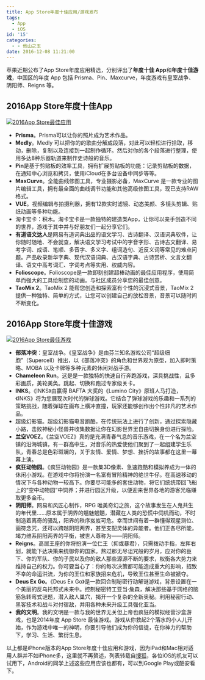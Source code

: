 ```yaml
---
title: App Store年度十佳应用/游戏发布
tags:
  - App
  - iOS
id: '15'
categories:
  - - 他山之玉
date: 2016-12-08 11:21:00
---
```


苹果近期公布了App Store年度应用精选，分别评出了**年度十佳 App**和**年度十佳游戏**，中国区的年度 App 包括 Prisma、Pin、Maxcurve，年度游戏有皇室战争、阴阳师、Reigns 等。

## 2016App Store年度十佳App

[![2016App Store最佳应用](https://www.jubuzz.com/usr/uploads/2016/12/1136396035.jpeg "2016App Store最佳应用")](https://www.jubuzz.com/usr/uploads/2016/12/1136396035.jpeg)

*   **Prisma**。Prisma可以让你的照片成为艺术作品。
*   **Medly**。Medly 可以把你的的歌曲分解成段落，对此可以轻松进行拾取，移动，删除，复制以及连接到一起制作循环。然后对你的各个段落进行整理，使用多达8种乐器轨道来制作史诗般的音乐。
*   **Pin**是基于剪贴板的效率工具，拥有扩展剪贴板的功能：记录剪贴板的数据，在通知中心浏览和拷贝，使用iCloud在多台设备中同步等等。
*   **MaxCurve**。全能曲线修图工具，专业摄影必备，MaxCurve 是一款专业的图片编辑工具，拥有最全面的曲线调节功能和其他高级修图工具，现已支持RAW格式。
*   **VUE**。视频编辑与拍摄利器，拥有12款实时滤镜、动态美颜、多镜头剪辑、贴纸动画等多种功能。
*   淘卡宝卡：积木。淘卡宝卡是一款独特的建造类App，让你可以亲手创造不同的世界，游戏于其中并与好朋友们一起分享它们。
*   **有道语文达人**是网易有道词典出品的语文学习、古诗翻译、汉语词典软件，让你随时随地、不会就查，解决语文学习考试中的字音字形、古诗古文翻译、易考字词、成语、笔顺、多音字、多义字、组词造句、近反义词等常见的难点问题。产品收录新华字典、现代汉语词典、古汉语字典、古诗赏析、文言文翻译、语文中高考词汇、字词考点等实用、权威内容。
*   **Folioscope**。Folioscope是一款即刻创建超棒动画的最佳应用程序，使用简单而强大的工具绘制您的动画。与社区成员分享您的最佳创意。
*   **TaoMix 2**。TaoMix 2 能帮您创造和探索富有个性的沉浸式音景，TaoMix 2 提供一种独特、简单的方式，让您可以创建自己的放松音景，音景可以随时间不断变化。

## 2016App Store年度十佳游戏

[![2016App Store最佳游戏](https://www.jubuzz.com/usr/uploads/2016/12/2624326275.jpeg "2016App Store最佳游戏")](https://www.jubuzz.com/usr/uploads/2016/12/2624326275.jpeg)

*   **部落冲突**：皇室战争。《皇室战争》是由芬兰知名游戏公司“超级细胞”（Supercell）推出，以《部落冲突》的角色和世界观为原型，加入即时策略、MOBA 以及卡牌等多种元素的休闲对战手游。
*   **Chameleon Run**。这是是一款独特的快速自行奔跑游戏，深具挑战性，且多彩画质，美轮美奂。跳起、切换和跑过专家级关卡。
*   **INKS**。《INKS》由赢得 BAFTA 大奖的《Lumino City》原班人马打造，《INKS》将为您展现次时代的弹球游戏。它结合了弹球游戏的乐趣和一系列的策略挑战，随着弹球在画布上横冲直撞，玩家还能够创作出个性非凡的艺术作品。
*   超级幻影猫。超级幻影猫电音跑酷，在传统玩法上进行了创新，通过探索隐藏小路，击败神秘小怪兽并收集数据让你在幻影世界里自由切换身份进行探险。
*   **兰空VOEZ**。《兰空VOEZ》真的是充满青春气息的音乐游戏，在一个名为兰空镇的沿海城镇，有一群高中生，对音乐的热爱使他们聚到了一起组建学生乐队，青春总是色彩斑斓的，关于友情、爱情、梦想、挫折的故事都在这里一幕幕上演。
*   **疯狂动物园**。《疯狂动物园》是一款集3D像素、急速跑酷和模拟养成为一体的休闲小游戏。在游戏中你将扮演一名富有冒险精神的绝世牛仔。在高速移动的情况下与各种动物一较高下。你要尽可能多的套住动物，将它们统统带回飞船上的“空中动物园”中饲养；并进行园区升级，以便迎来世界各地的游客光临赚取更多金币。
*   **阴阳师**。网易和风匠心制作，RPG 唯美奇幻之旅，这个故事发生在人鬼共生的年代里……原本属于阴界的魑魅魍魉，潜藏在人类的恐慌中伺机而动，不时制造着离奇的骚乱，阳界的秩序岌岌可危。幸而世间有着一群懂得观星测位、画符念咒，还可以跨越阴阳两界，甚至支配灵体的异能者。他们正各尽所能，竭力维系阴阳两界的平衡，被世人尊称为——阴阳师。
*   **Reigns**。高居王座的你将扮演一位仁王（抑或暴君），只需拨动手指，左挥右划，就能下达决策来统御你的国家。熬过那无尽诅咒般的岁月，应对你的臣下、你的军队、你的子民以及你的敌人那些源源不断的要求，权衡各大势力来维持自己的权力。你可要当心了：你的每次决策都可能造成重大的影响，招致不幸的命运洪流，为你的王位和家族招来危机，导致王位甚至生命被褫夺。
*   **Deus Ex Go**。《Deus Ex Go》是一款回合制秘密行动解谜游戏，背景设置在一个美丽的反乌托邦式未来中。控制秘密特工亚当·詹森，解决那些基于网格的脑筋急转弯式谜题，潜入敌人巢穴，揭开一个复杂的全新奥秘。利用秘密行动、黑客技术和战斗对付宿敌，并用各种未来升级工具强化亚当。
*   **我的文明**。我的文明是一款与我的世界无关但上帝也疯狂的模拟经营沙盒游戏，也是2014年度 App Store 最佳游戏。游戏从你救起2个落水的小人儿开始，作为游戏中唯一的神明，你要引导他们成为你的信徒，在你神力的帮助下，学习、生活、繁衍生息。

以上都是iPhone版本的App Store年度十佳应用和游戏，因为iPad和Mac相对适用人群并不如iPhone多，这里就不再赘述，列表转载自[搜狐](http://mt.sohu.com/20161207/n475225106.shtml)，各位iOS的机友可以试用下，Android的同学上述这些应用应该也都有，可以到Google Play或酷安看下。
